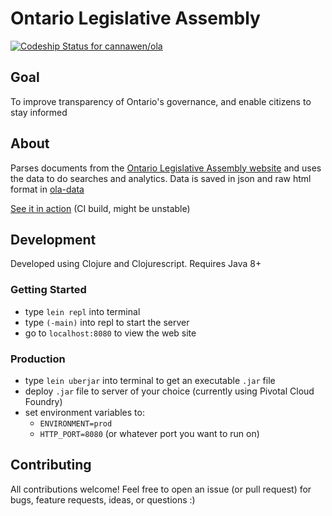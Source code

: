 # Ontario Legislative Assembly
[ ![Codeship Status for cannawen/ola](https://app.codeship.com/projects/c14fd800-3cb5-0136-409c-3ac0f0073134/status?branch=master)](https://app.codeship.com/projects/290578)

## Goal
To improve transparency of Ontario's governance, and enable citizens to stay informed

## About
Parses documents from the [Ontario Legislative Assembly website](http://www.ontla.on.ca/pas/house-proceedings/house-documents.xhtml?locale=en) and uses the data to do searches and analytics. Data is saved in json and raw html format in [ola-data](https://github.com/cannawen/ola-data)

[See it in action](https://ola-hansard.cfapps.io/search/Hon.%20Bob%20Chiarelli) (CI build, might be unstable)

## Development
Developed using Clojure and Clojurescript. Requires Java 8+

### Getting Started
- type `lein repl` into terminal
- type `(-main)` into repl to start the server
- go to `localhost:8080` to view the web site

### Production
- type `lein uberjar` into terminal to get an executable `.jar` file
- deploy `.jar` file to server of your choice (currently using Pivotal Cloud Foundry)
- set environment variables to:
  - `ENVIRONMENT=prod`
  - `HTTP_PORT=8080` (or whatever port you want to run on)

## Contributing
All contributions welcome! Feel free to open an issue (or pull request) for bugs, feature requests, ideas, or questions :)

